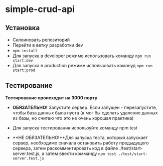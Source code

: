 # simple-crud-api

## Установка
- Склоиновать репозиторий
- Перейти в ветку разработки dev
- ```npm install```
- Для запуска в developer режиме использовать команду ```npm run start:dev```
- Для запуска в production режиме использовать комануд ```npm run start:prod```

## Тестирование
**Тестирование происходит на 3000 порту**
- **ОБЯЗАТЕЛЬНО!** Запустите сервер. Если запущен - перезапустите, чтобы база данных была пуста (я мог бы сделать удаление данных из базы, но считаю что это не очень хорошая практика)
- Для запуска тестирования используйте команду npm test


- **НЕ ОБЯЗАТЕЛЬНО!**Для запуска теста, который запускает сервер, необходимо сначала остановить работу предыдущего сервера, затем раскомментировать код в файле ./test/start-server.test.js, а затем ввести комманду ```npm test ./test/start-server.test.js```
